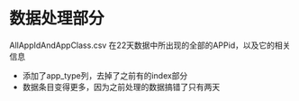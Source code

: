 # 数据处理部分

AllAppIdAndAppClass.csv
在22天数据中所出现的全部的APPid，以及它的相关信息
- 添加了app_type列，去掉了之前有的index部分
- 数据条目变得更多，因为之前处理的数据搞错了只有两天

